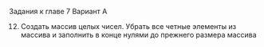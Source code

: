 Задания к главе 7
Вариант А

12. Создать массив целых чисел. Убрать все четные элементы из массива и заполнить в конце нулями до прежнего размера массива